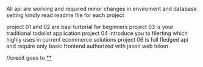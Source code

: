 All api are working and required minor changes in enviroment and database setting kindly read readme  file for each project

project 01 and 02 are basi turtorial for beginners 
project 03 is your traditional todolist application
project 04 introduce you to filerting which highly uses in current ecommerce solutions
project 06 is full fledged api and require only basic frontend authorized with jason web token 

//credit goes to [**](https://www.freecodecamp.org/)